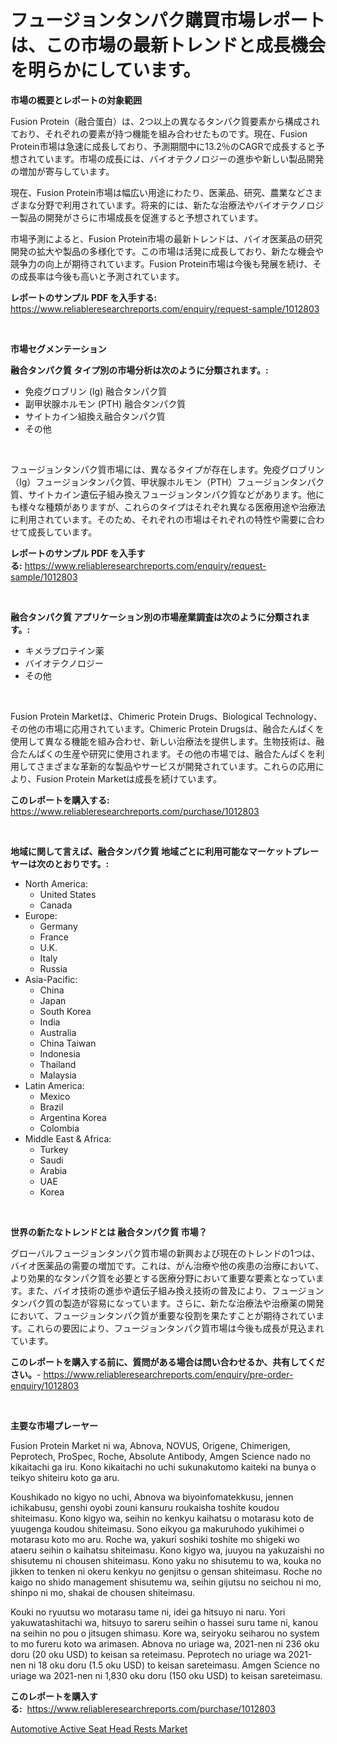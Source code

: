 <p><h1>フュージョンタンパク購買市場レポートは、この市場の最新トレンドと成長機会を明らかにしています。</h1></p><p><strong>市場の概要とレポートの対象範囲</strong></p>
<p><p>Fusion Protein（融合蛋白）は、2つ以上の異なるタンパク質要素から構成されており、それぞれの要素が持つ機能を組み合わせたものです。現在、Fusion Protein市場は急速に成長しており、予測期間中に13.2％のCAGRで成長すると予想されています。市場の成長には、バイオテクノロジーの進歩や新しい製品開発の増加が寄与しています。</p><p>現在、Fusion Protein市場は幅広い用途にわたり、医薬品、研究、農業などさまざまな分野で利用されています。将来的には、新たな治療法やバイオテクノロジー製品の開発がさらに市場成長を促進すると予想されています。</p><p>市場予測によると、Fusion Protein市場の最新トレンドは、バイオ医薬品の研究開発の拡大や製品の多様化です。この市場は活発に成長しており、新たな機会や競争力の向上が期待されています。Fusion Protein市場は今後も発展を続け、その成長率は今後も高いと予測されています。</p></p>
<p><strong>レポートのサンプル PDF を入手する:</strong> <a href="https://www.reliableresearchreports.com/enquiry/request-sample/1012803">https://www.reliableresearchreports.com/enquiry/request-sample/1012803</a></p>
<p>&nbsp;</p>
<p><strong>市場セグメンテーション</strong></p>
<p><strong>融合タンパク質 タイプ別の市場分析は次のように分類されます。:</strong></p>
<p><ul><li>免疫グロブリン (Ig) 融合タンパク質</li><li>副甲状腺ホルモン (PTH) 融合タンパク質</li><li>サイトカイン組換え融合タンパク質</li><li>その他</li></ul></p>
<p>&nbsp;</p>
<p><p>フュージョンタンパク質市場には、異なるタイプが存在します。免疫グロブリン（Ig）フュージョンタンパク質、甲状腺ホルモン（PTH）フュージョンタンパク質、サイトカイン遺伝子組み換えフュージョンタンパク質などがあります。他にも様々な種類がありますが、これらのタイプはそれぞれ異なる医療用途や治療法に利用されています。そのため、それぞれの市場はそれぞれの特性や需要に合わせて成長しています。</p></p>
<p><strong>レポートのサンプル PDF を入手する:</strong>&nbsp;<a href="https://www.reliableresearchreports.com/enquiry/request-sample/1012803">https://www.reliableresearchreports.com/enquiry/request-sample/1012803</a></p>
<p>&nbsp;</p>
<p><strong> 融合タンパク質 アプリケーション別の市場産業調査は次のように分類されます。:</strong></p>
<p><ul><li>キメラプロテイン薬</li><li>バイオテクノロジー</li><li>その他</li></ul></p>
<p>&nbsp;</p>
<p><p> Fusion Protein Marketは、Chimeric Protein Drugs、Biological Technology、その他の市場に応用されています。Chimeric Protein Drugsは、融合たんぱくを使用して異なる機能を組み合わせ、新しい治療法を提供します。生物技術は、融合たんぱくの生産や研究に使用されます。その他の市場では、融合たんぱくを利用してさまざまな革新的な製品やサービスが開発されています。これらの応用により、Fusion Protein Marketは成長を続けています。</p></p>
<p><strong>このレポートを購入する:</strong>&nbsp; <a href="https://www.reliableresearchreports.com/purchase/1012803">https://www.reliableresearchreports.com/purchase/1012803</a></p>
<p>&nbsp;</p>
<p><strong>地域に関して言えば、融合タンパク質 地域ごとに利用可能なマーケットプレーヤーは次のとおりです。:</strong></p>
<p><ul>
    <li>
        North America:
        <ul>
            <li>United States</li>
            <li>Canada</li>
        </ul>
    </li>
    <li>
        Europe:
        <ul>
            <li>Germany</li>
            <li>France</li>
            <li>U.K.</li>
            <li>Italy</li>
            <li>Russia</li>
        </ul>
    </li>
    <li>
        Asia-Pacific:
        <ul>
            <li>China</li>
            <li>Japan</li>
            <li>South Korea</li>
            <li>India</li>
            <li>Australia</li>
            <li>China Taiwan</li>
            <li>Indonesia</li>
            <li>Thailand</li>
            <li>Malaysia</li>
        </ul>
    </li>
    <li>
        Latin America:
        <ul>
            <li>Mexico</li>
            <li>Brazil</li>
            <li>Argentina Korea</li>
            <li>Colombia</li>
        </ul>
    </li>
    <li>
        Middle East & Africa:
        <ul>
            <li>Turkey</li>
            <li>Saudi</li>
            <li>Arabia</li>
            <li>UAE</li>
            <li>Korea</li>
        </ul>
    </li>
    </ul></p>
<p>&nbsp;</p>
<p><strong>世界の新たなトレンドとは 融合タンパク質 市場？</strong></p>
<p><p>グローバルフュージョンタンパク質市場の新興および現在のトレンドの1つは、バイオ医薬品の需要の増加です。これは、がん治療や他の疾患の治療において、より効果的なタンパク質を必要とする医療分野において重要な要素となっています。また、バイオ技術の進歩や遺伝子組み換え技術の普及により、フュージョンタンパク質の製造が容易になっています。さらに、新たな治療法や治療薬の開発において、フュージョンタンパク質が重要な役割を果たすことが期待されています。これらの要因により、フュージョンタンパク質市場は今後も成長が見込まれています。</p></p>
<p><strong>このレポートを購入する前に、質問がある場合は問い合わせるか、共有してください。</strong>- <a href="https://www.reliableresearchreports.com/enquiry/pre-order-enquiry/1012803">https://www.reliableresearchreports.com/enquiry/pre-order-enquiry/1012803</a></p>
<p>&nbsp;</p>
<p><strong>主要な市場プレーヤー</strong></p>
<p><p>Fusion Protein Market ni wa, Abnova, NOVUS, Origene, Chimerigen, Peprotech, ProSpec, Roche, Absolute Antibody, Amgen Science nado no kikaitachi ga iru. Kono kikaitachi no uchi sukunakutomo kaiteki na bunya o teikyo shiteiru koto ga aru.</p><p>Koushikado no kigyo no uchi, Abnova wa biyoinfomatekkusu, jennen ichikabusu, genshi oyobi zouni kansuru roukaisha toshite koudou shiteimasu. Kono kigyo wa, seihin no kenkyu kaihatsu o motarasu koto de yuugenga koudou shiteimasu. Sono eikyou ga makuruhodo yukihimei o motarasu koto mo aru. Roche wa, yakuri soshiki toshite mo shigeki wo ataeru seihin o kaihatsu shiteimasu. Kono kigyo wa, juuyou na yakuzaishi no shisutemu ni chousen shiteimasu. Kono yaku no shisutemu to wa, kouka no jikken to tenken ni okeru kenkyu no genjitsu o gensan shiteimasu. Roche no kaigo no shido management shisutemu wa, seihin gijutsu no seichou ni mo, shinpo ni mo, shakai de chousen shiteimasu.</p><p>Kouki no ryuutsu wo motarasu tame ni, idei ga hitsuyo ni naru. Yori yakuwatashitachi wa, hitsuyo to sareru seihin o hassei suru tame ni, kanou na seihin no pou o jitsugen shimasu. Kore wa, seiryoku seiharou no system to mo fureru koto wa arimasen. Abnova no uriage wa, 2021-nen ni 236 oku doru (20 oku USD) to keisan sa reteimasu. Peprotech no uriage wa 2021-nen ni 18 oku doru (1.5 oku USD) to keisan sareteimasu. Amgen Science no uriage wa 2021-nen ni 1,830 oku doru (150 oku USD) to keisan sareteimasu.</p></p>
<p><strong>このレポートを購入する:</strong>&nbsp;&nbsp;<a href="https://www.reliableresearchreports.com/purchase/1012803">https://www.reliableresearchreports.com/purchase/1012803</a></p>
<p><p><a href="https://fuschia-pecorino-a6d.notion.site/Automotive-Active-Seat-Head-Rests-Market-Share-Market-New-Trends-Analysis-Report-By-Type-By-Appli-797ae7d868d049dabb22c35b93409fad">Automotive Active Seat Head Rests Market</a></p></p>